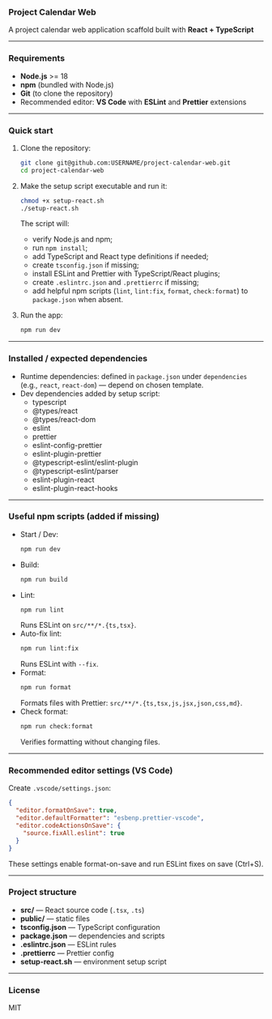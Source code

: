 ### Project Calendar Web

A project calendar web application scaffold built with **React + TypeScript**

---

### Requirements

- **Node.js** >= 18  
- **npm** (bundled with Node.js)  
- **Git** (to clone the repository)  
- Recommended editor: **VS Code** with **ESLint** and **Prettier** extensions

---

### Quick start

1. Clone the repository:
   ```bash
   git clone git@github.com:USERNAME/project-calendar-web.git
   cd project-calendar-web
   ```

2. Make the setup script executable and run it:
   ```bash
   chmod +x setup-react.sh
   ./setup-react.sh
   ```
   The script will:
   - verify Node.js and npm;
   - run `npm install`;
   - add TypeScript and React type definitions if needed;
   - create `tsconfig.json` if missing;
   - install ESLint and Prettier with TypeScript/React plugins;
   - create `.eslintrc.json` and `.prettierrc` if missing;
   - add helpful npm scripts (`lint`, `lint:fix`, `format`, `check:format`) to `package.json` when absent.

3. Run the app:
    ```bash
    npm run dev
---

### Installed / expected dependencies

- Runtime dependencies: defined in `package.json` under `dependencies` (e.g., `react`, `react-dom`) — depend on chosen template.
- Dev dependencies added by setup script:
  - typescript
  - @types/react
  - @types/react-dom
  - eslint
  - prettier
  - eslint-config-prettier
  - eslint-plugin-prettier
  - @typescript-eslint/eslint-plugin
  - @typescript-eslint/parser
  - eslint-plugin-react
  - eslint-plugin-react-hooks

---

### Useful npm scripts (added if missing)

- Start / Dev:
  ```bash
  npm run dev
- Build:
  ```bash
  npm run build
- Lint:
  ```bash
  npm run lint
  ```
  Runs ESLint on `src/**/*.{ts,tsx}`.
- Auto-fix lint:
  ```bash
  npm run lint:fix
  ```
  Runs ESLint with `--fix`.
- Format:
  ```bash
  npm run format
  ```
  Formats files with Prettier: `src/**/*.{ts,tsx,js,jsx,json,css,md}`.
- Check format:
  ```bash
  npm run check:format
  ```
  Verifies formatting without changing files.

---

### Recommended editor settings (VS Code)

Create `.vscode/settings.json`:
```json
{
  "editor.formatOnSave": true,
  "editor.defaultFormatter": "esbenp.prettier-vscode",
  "editor.codeActionsOnSave": {
    "source.fixAll.eslint": true
  }
}
```
These settings enable format-on-save and run ESLint fixes on save (Ctrl+S).

---

### Project structure

- **src/** — React source code (`.tsx`, `.ts`)  
- **public/** — static files  
- **tsconfig.json** — TypeScript configuration  
- **package.json** — dependencies and scripts  
- **.eslintrc.json** — ESLint rules  
- **.prettierrc** — Prettier config  
- **setup-react.sh** — environment setup script

---

### License

MIT